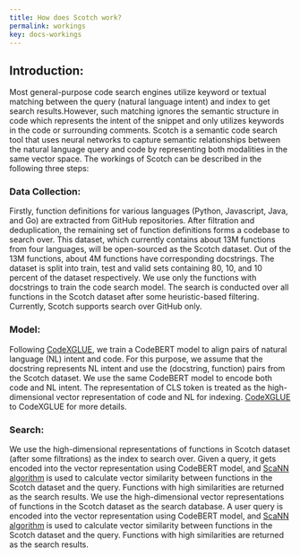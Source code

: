 ```yaml
---
title: How does Scotch work? 
permalink: workings
key: docs-workings
---
```


## Introduction:

Most general-purpose code search engines utilize keyword or textual matching between the query (natural language intent) and index to get search results.However, such matching ignores the semantic structure in code which represents the intent of the snippet and only utilizes keywords in the code or surrounding comments. Scotch is a semantic code search tool that uses neural networks to capture semantic relationships between the natural language query and code by representing both modalities in the same vector space.
The workings of Scotch can be described in the following three steps:


### Data Collection:

Firstly, function definitions for various languages (Python, Javascript, Java, and Go) are extracted from GitHub repositories. After filtration and deduplication, the remaining set of function definitions forms a codebase to search over. This dataset, which currently contains about 13M functions from four languages, will be open-sourced as the Scotch dataset. Out of the 13M functions, about 4M functions have corresponding docstrings. The dataset is split into train, test and valid sets containing 80, 10, and 10 percent of the dataset respectively. We use only the functions with docstrings to train the code search model. The search is conducted over all functions in the Scotch dataset after some heuristic-based filtering. Currently, Scotch supports search over GitHub only.

### Model:

Following [CodeXGLUE](https://arxiv.org/pdf/2102.04664.pdf), we train a CodeBERT model to align pairs of natural language (NL) intent and code. For this purpose, we assume that the docstring represents NL intent and use the (docstring, function) pairs from the Scotch dataset. We use the same CodeBERT model to encode both code and NL intent. The representation of CLS token is treated as the high-dimensional vector representation of code and NL for indexing. [CodeXGLUE](https://arxiv.org/pdf/2102.04664.pdf) to CodeXGLUE for more details.


### Search:

We use the high-dimensional representations of functions in Scotch dataset (after some filtrations) as the index to search over. Given a query, it gets encoded into the vector representation using CodeBERT model, and [ScaNN algorithm](https://github.com/google-research/google-research/tree/master/scann) is used to calculate vector similarity between functions in the Scotch dataset and the query. Functions with high similarities are returned as the search results.
We use the high-dimensional vector representations of functions in the Scotch dataset as the search database. A user query is encoded into the vector representation using CodeBERT model, and [ScaNN algorithm](https://github.com/google-research/google-research/tree/master/scann) is used to calculate vector similarity between functions in the Scotch dataset and the query. Functions with high similarities are returned as the search results.





